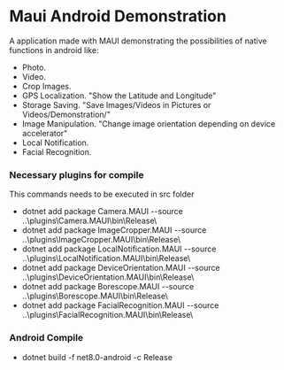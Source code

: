 # Maui Android Demonstration

A application made with MAUI demonstrating the possibilities of native functions in android like: 
- Photo.
- Video.
- Crop Images.
- GPS Localization. "Show the Latitude and Longitude"
- Storage Saving. "Save Images/Videos in Pictures or Videos/Demonstration/"
- Image Manipulation. "Change image orientation depending on device accelerator"
- Local Notification.
- Facial Recognition.

### Necessary plugins for compile
This commands needs to be executed in src folder

- dotnet add package Camera.MAUI --source ..\plugins\Camera.MAUI\bin\Release\
- dotnet add package ImageCropper.MAUI --source ..\plugins\ImageCropper.MAUI\bin\Release\
- dotnet add package LocalNotification.MAUI --source ..\plugins\LocalNotification.MAUI\bin\Release\
- dotnet add package DeviceOrientation.MAUI --source ..\plugins\DeviceOrientation.MAUI\bin\Release\
- dotnet add package Borescope.MAUI --source ..\plugins\Borescope.MAUI\bin\Release\
- dotnet add package FacialRecognition.MAUI --source ..\plugins\FacialRecognition.MAUI\bin\Release\

### Android Compile
- dotnet build -f net8.0-android -c Release
